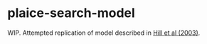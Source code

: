 # plaice-search-model

WIP. Attempted replication of model described in [Hill et al (2003)](https://doi.org/10.1111/j.1095-8649.2003.00212.x).